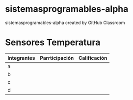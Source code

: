 # sistemasprogramables-alpha
sistemasprogramables-alpha created by GitHub Classroom

# Sensores Temperatura



| Integrantes | Parrticipación | Calificación |
|-------------|----------------|--------------|
| a           |                |              |
| b           |                |              |
| c           |                |              |
| d           |                |              |
